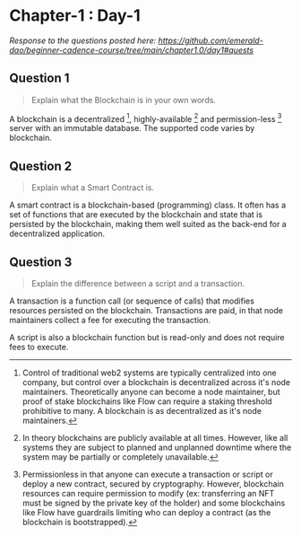 # Chapter-1 : Day-1

*Response to the questions posted here: https://github.com/emerald-dao/beginner-cadence-course/tree/main/chapter1.0/day1#quests*

## Question 1

> Explain what the Blockchain is in your own words.

A blockchain is a decentralized [^decentralized], highly-available [^available] and permission-less [^permissionless] server with an immutable database.  The supported code varies by blockchain.

[^decentralized]: Control of traditional web2 systems are typically centralized into one company, but control over a blockchain is decentralized across it's node maintainers.  Theoretically anyone can become a node maintainer, but proof of stake blockchains like Flow can require a staking threshold prohibitive to many.  A blockchain is as decentralized as it's node maintainers.

[^available]: In theory blockchains are publicly available at all times.  However, like all systems they are subject to planned and unplanned downtime where the system may be partially or completely unavailable.

[^permissionless]: Permissionless in that anyone can execute a transaction or script or deploy a new contract, secured by cryptography.  However, blockchain resources can require permission to modify (ex: transferring an NFT must be signed by the private key of the holder) and some blockchains like Flow have guardrails limiting who can deploy a contract (as the blockchain is bootstrapped).

## Question 2

> Explain what a Smart Contract is.

A smart contract is a blockchain-based (programming) class.  It often has a set of functions that are executed by the blockchain and state that is persisted by the blockchain, making them well suited as the back-end for a decentralized application.

## Question 3

> Explain the difference between a script and a transaction.

A transaction is a function call (or sequence of calls) that modifies resources persisted on the blockchain.  Transactions are paid, in that node maintainers collect a fee for executing the transaction.

A script is also a blockchain function but is read-only and does not require fees to execute.
